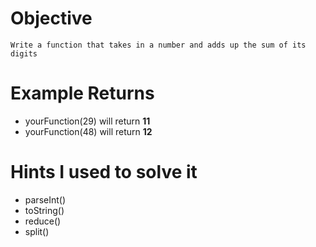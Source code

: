 # Objective
    Write a function that takes in a number and adds up the sum of its digits

# Example Returns
* yourFunction(29) will return **11**
* yourFunction(48) will return **12**

# Hints I used to solve it
* parseInt()
* toString()
* reduce()
* split()